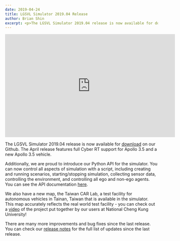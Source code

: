 ```yaml
---
date: 2019-04-24
title: LGSVL Simulator 2019.04 Release
author: Brian Shin
excerpt: <p>The LGSVL Simulator 2019.04 release is now available for download on our Github. This release includes Apollo 3.5 support, Python API integration, and the new Taiwan CAR Lab map. </p>
---
```


<div class="video-container">
<iframe style="display:block;margin:auto;" width="560" height="340" src="https://www.youtube.com/embed/VJk8dhXnAFI" frameborder="0" allow="accelerometer; autoplay; encrypted-media; gyroscope; picture-in-picture" allowfullscreen></iframe>
</div>

The LGSVL Simulator 2019.04 release is now available for
<a data-category="outbound" data-action="blog-20190423" target="_blank" href="https://github.com/lgsvl/simulator/releases/2019.04-rc1">download</a> on our Github. The April release features full Cyber RT support for Apollo 3.5 and a new Apollo 3.5 vehicle.

Additionally, we are proud to introduce our Python API for the simulator. You can now control all aspects of simulation with a script, including creating and running scenarios, starting/stopping simulation, collecting sensor data, controlling the environment, and controlling all ego and non-ego agents. You can see the API documentation <a data-category="outbound" data-action="blog-20190423" target="_blank" href="https://www.lgsvlsimulator.com/docs/python-api/">here</a>.

We also have a new map, the Taiwan CAR Lab, a test facility for autonomous vehicles in Tainan, Taiwan that is available in the simulator. This map accurately reflects the real world test facility - you can check out a <a data-category="outbound" data-action="blog-20190423" target="_blank" href="https://youtu.be/zUOCYvHTa2E">video</a> of the project put together by our users at National Cheng Kung University!

There are many more improvements and bug fixes since the last release. You can check our <a data-category="outbound" data-action="blog-20190423" target="_blank" href="https://github.com/lgsvl/simulator/releases/tag/2019.04-rc1">release notes</a> for the full list of updates since the last release.

